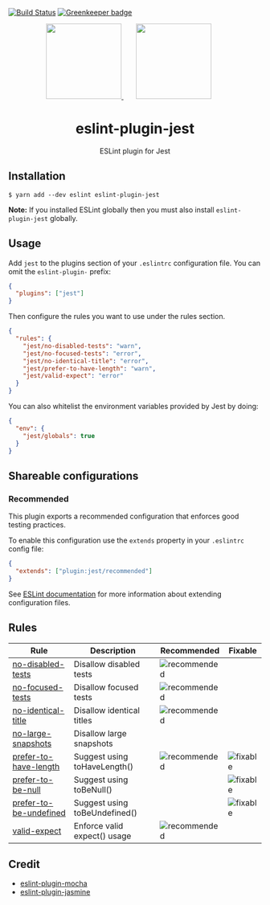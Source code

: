 [![Build Status](https://travis-ci.org/jest-community/eslint-plugin-jest.svg?branch=master)](https://travis-ci.org/jest-community/eslint-plugin-jest)
[![Greenkeeper badge](https://badges.greenkeeper.io/jest-community/eslint-plugin-jest.svg)](https://greenkeeper.io/)

<div align="center">
  <a href="https://eslint.org/">
    <img width="150" height="150" src="https://eslint.org/img/logo.svg">
  </a>
  <a href="https://facebook.github.io/jest/">
    <img width="150" height="150" vspace="" hspace="25" src="https://cdn.worldvectorlogo.com/logos/jest.svg">
  </a>
  <h1>eslint-plugin-jest</h1>
  <p>ESLint plugin for Jest</p>
</div>

## Installation

```
$ yarn add --dev eslint eslint-plugin-jest
```

**Note:** If you installed ESLint globally then you must also install
`eslint-plugin-jest` globally.

## Usage

Add `jest` to the plugins section of your `.eslintrc` configuration file. You
can omit the `eslint-plugin-` prefix:

```json
{
  "plugins": ["jest"]
}
```

Then configure the rules you want to use under the rules section.

```json
{
  "rules": {
    "jest/no-disabled-tests": "warn",
    "jest/no-focused-tests": "error",
    "jest/no-identical-title": "error",
    "jest/prefer-to-have-length": "warn",
    "jest/valid-expect": "error"
  }
}
```

You can also whitelist the environment variables provided by Jest by doing:

```json
{
  "env": {
    "jest/globals": true
  }
}
```

## Shareable configurations

### Recommended

This plugin exports a recommended configuration that enforces good testing
practices.

To enable this configuration use the `extends` property in your `.eslintrc`
config file:

```json
{
  "extends": ["plugin:jest/recommended"]
}
```

See
[ESLint documentation](http://eslint.org/docs/user-guide/configuring#extending-configuration-files)
for more information about extending configuration files.

## Rules

| Rule                                                           | Description                   | Recommended                                                             | Fixable                                                     |
| -------------------------------------------------------------- | ----------------------------- | ----------------------------------------------------------------------- | ----------------------------------------------------------- |
| [no-disabled-tests](docs/rules/no-disabled-tests.md)           | Disallow disabled tests       | ![recommended](https://img.shields.io/badge/-recommended-lightgrey.svg) |                                                             |
| [no-focused-tests](docs/rules/no-focused-tests.md)             | Disallow focused tests        | ![recommended](https://img.shields.io/badge/-recommended-lightgrey.svg) |                                                             |
| [no-identical-title](docs/rules/no-unhandled-errors.md)        | Disallow identical titles     | ![recommended](https://img.shields.io/badge/-recommended-lightgrey.svg) |                                                             |
| [no-large-snapshots](docs/rules/no-large-snapshots.md)         | Disallow large snapshots      |                                                                         |                                                             |
| [prefer-to-have-length](docs/rules/prefer-to-have-length.md)   | Suggest using toHaveLength()  | ![recommended](https://img.shields.io/badge/-recommended-lightgrey.svg) | ![fixable](https://img.shields.io/badge/-fixable-green.svg) |
| [prefer-to-be-null](docs/rules/prefer-to-be-null.md)           | Suggest using toBeNull()      |                                                                         | ![fixable](https://img.shields.io/badge/-fixable-green.svg) |
| [prefer-to-be-undefined](docs/rules/prefer-to-be-undefined.md) | Suggest using toBeUndefined() |                                                                         | ![fixable](https://img.shields.io/badge/-fixable-green.svg) |
| [valid-expect](docs/rules/valid-expect.md)                     | Enforce valid expect() usage  | ![recommended](https://img.shields.io/badge/-recommended-lightgrey.svg) |                                                             |

## Credit

* [eslint-plugin-mocha](https://github.com/lo1tuma/eslint-plugin-mocha)
* [eslint-plugin-jasmine](https://github.com/tlvince/eslint-plugin-jasmine)
